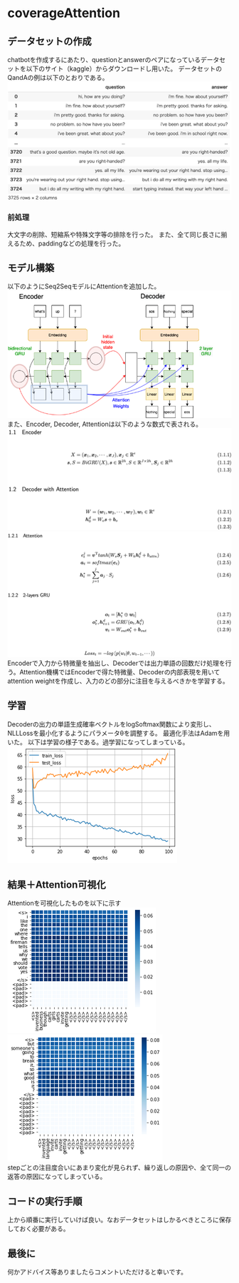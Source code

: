 # coverageAttention

## データセットの作成
chatbotを作成するにあたり、questionとanswerのペアになっているデータセットを以下のサイト（kaggle）からダウンロードし用いた。
データセットのQandAの例は以下のとおりである。<br>
![model](https://github.com/Jumpei-Fujita/chatbot_normalAttention/blob/main/example.png)
### 前処理
大文字の削除、短縮系や特殊文字等の排除を行った。
また、全て同じ長さに揃えるため、paddingなどの処理を行った。
## モデル構築
以下のようにSeq2SeqモデルにAttentionを追加した。<br>
![model](https://github.com/Jumpei-Fujita/chatbot_normalAttention/blob/main/chatbotNormalAttn.png)<br>
また、Encoder, Decoder, Attentionは以下のような数式で表される。<br>
![calc1](https://github.com/Jumpei-Fujita/chatbot_normalAttention/blob/main/calc1.png)<br>
![calc2](https://github.com/Jumpei-Fujita/chatbot_normalAttention/blob/main/calc2.png)<br>
Encoderで入力から特微量を抽出し、Decoderでは出力単語の回数だけ処理を行う。Attention機構ではEncoderで得た特微量、Decoderの内部表現を用いてattention weightを作成し、入力のどの部分に注目を与えるべきかを学習する。

## 学習
Decoderの出力の単語生成確率ベクトルをlogSoftmax関数により変形し、NLLLossを最小化するようにパラメータθを調整する。
最適化手法はAdamを用いた。
以下は学習の様子である。過学習になってしまっている。<br>
![model](https://github.com/Jumpei-Fujita/chatbot_normalAttention/blob/main/normalDialogLoss.png)

## 結果＋Attention可視化
Attentionを可視化したものを以下に示す<br>
![attention](https://github.com/Jumpei-Fujita/chatbot_normalAttention/blob/main/normalDialogAttn3500.png)
![attention](https://github.com/Jumpei-Fujita/chatbot_normalAttention/blob/main/normalDialogAttn2777.png)<br>
stepごとの注目度合いにあまり変化が見られず、繰り返しの原因や、全て同一の返答の原因になってしまっている。


## コードの実行手順
上から順番に実行していけば良い。なおデータセットはしかるべきところに保存しておく必要がある。

## 最後に
何かアドバイス等ありましたらコメントいただけると幸いです。

